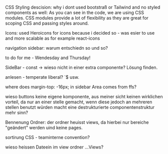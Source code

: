 CSS Styling descision:
why i dont used bootstraß or Tailwind and no styled components as well:
As you can see in the code, we are using CSS modules. CSS modules provide a lot of flexibility as they are great for scoping CSS and passing styles around.

Icons:
used Heroicons for icons because i decided so - was esier to use and more scalable as for example react-icons

navigation sidebar: warum entschiedn so und so?

to do for me - Wendesday and Thursday!

SideBar - const -> wieso nicht in einer extra componente? Lösung finden.

anlesen - temperate liberal? `$ usw.

where does margin-top: -16px; in sidebar Area comes from ffs?



wieso buttons keine eigene komponente, aus meiner sicht keinen wirklichen vorteil, da nur an einer stelle gemacht, wenn diese jedoch an mehreren stellen benutzt würden macht eine destrukturierte componentenstruktur mehr sinn?



Bennenung Ordner:
der ordner heuisst views, da hierbei nur bereiche "geändert" werden uind keine pages.

sortirung CSS - teaminterne convention?

wieso heissen Dateein im view ordner ...Views?